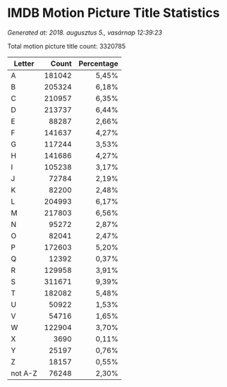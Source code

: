 # IMDB Motion Picture Title Statistics

_Generated at: 2018. augusztus 5., vasárnap 12:39:23_

Total motion picture title count: 3320785

Letter | Count | Percentage
--- | ---:| ---:
A | 181042 | 5,45%
B | 205324 | 6,18%
C | 210957 | 6,35%
D | 213737 | 6,44%
E | 88287 | 2,66%
F | 141637 | 4,27%
G | 117244 | 3,53%
H | 141686 | 4,27%
I | 105238 | 3,17%
J | 72784 | 2,19%
K | 82200 | 2,48%
L | 204993 | 6,17%
M | 217803 | 6,56%
N | 95272 | 2,87%
O | 82041 | 2,47%
P | 172603 | 5,20%
Q | 12392 | 0,37%
R | 129958 | 3,91%
S | 311671 | 9,39%
T | 182082 | 5,48%
U | 50922 | 1,53%
V | 54716 | 1,65%
W | 122904 | 3,70%
X | 3690 | 0,11%
Y | 25197 | 0,76%
Z | 18157 | 0,55%
not A-Z | 76248 | 2,30%

